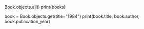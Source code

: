 Book.objects.all()
print(books)

book = Book.objects.get(title="1984")
print(book.title, book.author, book.publication_year)

